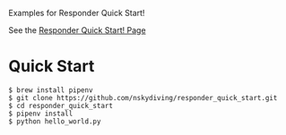 Examples for Responder Quick Start!

See the [Responder Quick Start! Page](https://python-responder.org/en/latest/quickstart.html)

# Quick Start

```
$ brew install pipenv
$ git clone https://github.com/nskydiving/responder_quick_start.git
$ cd responder_quick_start
$ pipenv install
$ python hello_world.py
```
